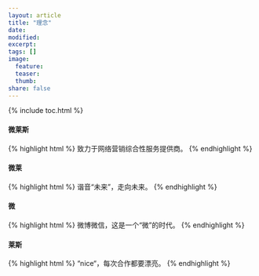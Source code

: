 ```yaml
---
layout: article
title: "理念"
date: 
modified:
excerpt:
tags: []
image:
  feature:
  teaser:
  thumb:
share: false
---
```


{% include toc.html %}

#### 微莱斯

{% highlight html %}
致力于网络营销综合性服务提供商。
{% endhighlight %}

#### 微莱
{% highlight html %}
谐音“未来”，走向未来。
{% endhighlight %}

#### 微
{% highlight html %}
微博微信，这是一个“微”的时代。
{% endhighlight %}

#### 莱斯
{% highlight html %}
“nice“，每次合作都要漂亮。
{% endhighlight %}